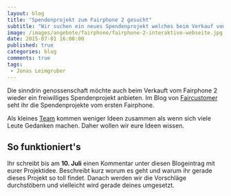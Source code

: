 ```yaml
---
layout: blog
title: "Spendenprojekt zum Fairphone 2 gesucht"
subtitle: "Wir suchen ein neues Spendenprojekt welches beim Verkauf vom Fairphone 2 angeboten werden kann."
image: /images/angebote/fairphone/fairphone-2-interaktive-webseite.jpg
date: 2015-07-01 16:00:00
published: true
categories: blog
comments: true
tags:
 - Jonas Leimgruber
---
```

Die sinndrin genossenschaft möchte auch beim Verkauft vom Fairphone 2 wieder ein freiwilliges Spendenprojekt anbieten. Im Blog von [Faircustomer][faircustomer] seht ihr die Spendenprojekte vom ersten Fairphone. 

Als kleines [Team](http://www.sinndrin.ch/ueber-uns/team/) kommen weniger Ideen zusammen als wenn sich viele Leute Gedanken machen. Daher wollen wir eure Ideen wissen.

## So funktioniert's

Ihr schreibt bis am **10. Juli** einen Kommentar unter diesen Blogeintrag mit eurer Projektidee. Beschreibt kurz worum es geht und warum ihr gerade dieses Projekt so toll findet. Danach werden wir die Vorschläge durchstöbern und vielleicht wird gerade deines umgesetzt.

[faircustomer]: http://blog.faircustomer.ch/?p=2387%27%3EE-Waste%20Recyclingprojekt%20in%20Ghana
